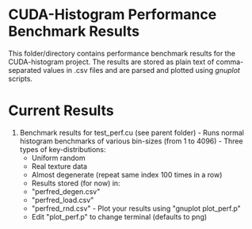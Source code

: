 CUDA-Histogram Performance Benchmark Results
============================================

This folder/directory contains performance benchmark results for the
CUDA-histogram project. The results are stored as plain text of comma-separated
values in .csv files and are parsed and plotted using <i>gnuplot</i> scripts.

Current Results
===============

   1) Benchmark results for test_perf.cu (see parent folder)
	- Runs normal histogram benchmarks of various bin-sizes (from 1 to 4096)
	- Three types of key-distributions: 
		* Uniform random
		* Real texture data
		* Almost degenerate (repeat same index 100 times in a row)
        - Results stored (for now) in:
		* "perfred_degen.csv"
		* "perfred_load.csv"
		* "perfred_rnd.csv"
	- Plot your results using "gnuplot plot_perf.p"
		* Edit "plot_perf.p" to change terminal (defaults to png)
